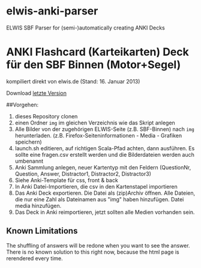 # elwis-anki-parser
ELWIS SBF Parser for (semi-)automatically creating ANKI Decks

# ANKI Flashcard (Karteikarten) Deck für den SBF Binnen (Motor+Segel)

kompiliert direkt von elwis.de (Stand: 16. Januar 2013)

Download [letzte Version](https://github.com/kralo/elwis-anki-parser/releases/latest)

##Vorgehen:
1. dieses Repository clonen
2. einen Ordner `img` im gleichen Verzeichnis wie das Skript anlegen
3. Alle Bilder von der zugehörigen ELWIS-Seite (z.B. SBF-Binnen) nach `img` herunterladen. (z.B. Firefox-Seiteninformationen - Media - Grafiken speichern)
4. launch.sh editieren, auf richtigen Scala-Pfad achten, dann ausführen. Es sollte eine fragen.csv erstellt werden und die Bilderdateien werden auch umbenannt
5. Anki Sammlung anlegen, neuer Kartentyp mit den Feldern (QuestionNr, Question, Answer, Distractor1, Distractor2, Distractor3)
6. Siehe Anki-Template für css, front & back
7. In Anki Datei-Importieren, die csv in den Kartenstapel importieren
8. Das Anki Deck exportieren. Die Datei als (zip)Archiv öffnen. Alle Dateien, die nur eine Zahl als Dateinamen aus "img" haben hinzufügen. Datei media hinzufügen.
9. Das Deck in Anki reimportieren, jetzt sollten alle Medien vorhanden sein.

## Known Limitations
The shuffling of answers will be redone when you want to see the answer. There is no known solution to this right now, because the html page is rerendered every time.

